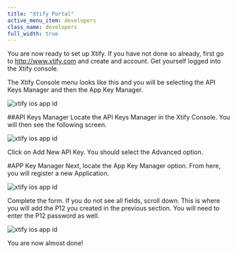 ```yaml
---
title: "Xtify Portal"
active_menu_item: developers
class_name: developers
full_width: true
---
```


You are now ready to set up Xtify. If you have not done so already, first go to http://www.xtify.com and create and account. Get yourself logged into the Xtify console.

The Xtify Console menu looks like this and you will be selecting the API Keys Manager and then the App Key Manager.

![xtify ios app id](/img/docs/xtify-console-menu.png)

##API Keys Manager
Locate the API Keys Manager in the Xtify Console. You will then see the following screen.

![xtify ios app id](/img/docs/xtify-portal-api-keys.png)

Click on Add New API Key. You should select the Advanced option.

#APP Key Manager
Next, locate the App Key Manager option. From here, you will register a new Application.  

![xtify ios app id](/img/docs/xtify-portal-add-app.png)

Complete the form. If you do not see all fields, scroll down. This is where you will add the P12 you created in the previous section. You will need to enter the P12 password as well.

![xtify ios app id](/img/docs/xtify-app-list.png)

You are now almost done!
